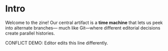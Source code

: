 # Intro

Welcome to the zine! Our central artifact is a **time machine** that lets us peek into alternate branches—
much like Git—where different editorial decisions create parallel histories.

CONFLICT DEMO: Editor edits this line differently.
